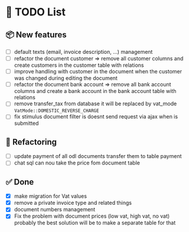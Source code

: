# 🧠 TODO List

## 📦 New features

- [ ] default texts (email, invoice description, ...) management
- [ ] refactor the document customer ⇒ remove all customer columns and create customers in the customer table with
  relations
- [ ] improve handling with customer in the document when the customer was changed during editing the document
- [ ] refactor the document bank account ⇒ remove all bank account columns and create a bank account in the bank account
  table with relations
- [ ] remove transfer_tax from database it will be replaced by vat_mode ``VatMode::DOMESTIC_REVERSE_CHARGE``
- [ ] fix stimulus document filter is doesnt send request via ajax when is submitted

## 🔧 Refactoring

- [ ] update payment of all odl documents transfer them to table payment
- [ ] chat sql can nou take the price fom document table

## ✅ Done

- [x] make migration for Vat values
- [x] remove a private invoice type and related things
- [x] document numbers management
- [x] Fix the problem with document prices (low vat, high vat, no vat) probably the best solution will be to make a
  separate table for that